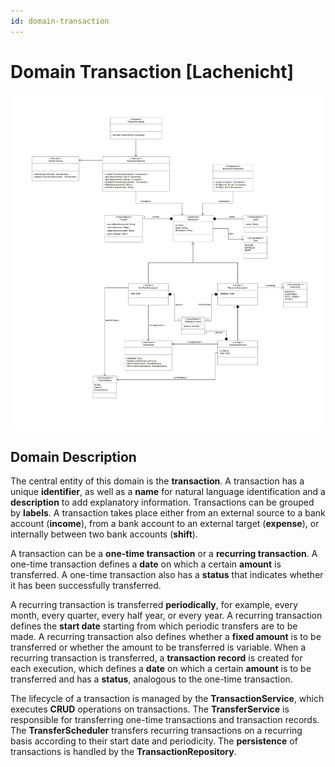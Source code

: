 ```yaml
---
id: domain-transaction
---
```


# Domain Transaction [Lachenicht]

![Domain Transaction](../../figures/design/domain_transaction.svg)

## Domain Description

The central entity of this domain is the **transaction**.
A transaction has a unique **identifier**, as well as a **name** for natural language identification and a **description** to add explanatory information.
Transactions can be grouped by **labels**.
A transaction takes place either from an external source to a bank account (**income**), from a bank account to an external target (**expense**), or internally between two bank accounts (**shift**).

A transaction can be a **one-time transaction** or a **recurring transaction**.
A one-time transaction defines a **date** on which a certain **amount** is transferred.
A one-time transaction also has a **status** that indicates whether it has been successfully transferred.

A recurring transaction is transferred **periodically**, for example, every month, every quarter, every half year, or every year.
A recurring transaction defines the **start date** starting from which periodic transfers are to be made.
A recurring transaction also defines whether a **fixed amount** is to be transferred or whether the amount to be transferred is variable.
When a recurring transaction is transferred, a **transaction record** is created for each execution, which defines a **date** on which a certain **amount** is to be transferred and has a **status**, analogous to the one-time transaction.

The lifecycle of a transaction is managed by the **TransactionService**, which executes **CRUD** operations on transactions.
The **TransferService** is responsible for transferring one-time transactions and transaction records.
The **TransferScheduler** transfers recurring transactions on a recurring basis according to their start date and periodicity.
The **persistence** of transactions is handled by the **TransactionRepository**.

